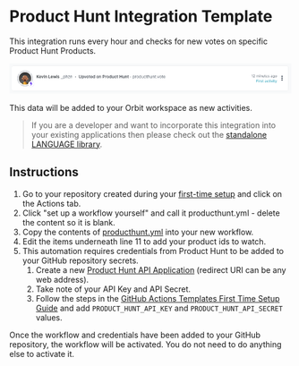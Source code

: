 # Product Hunt Integration Template

This integration runs every hour and checks for new votes on specific Product Hunt Products.

![](https://github.com/orbit-love/community-js-producthunt-orbit/raw/main/docs/activity.png)

This data will be added to your Orbit workspace as new activities.

> If you are a developer and want to incorporate this integration into your existing applications then please check out the [standalone LANGUAGE library](https://github.com/orbit-love/community-js-producthunt-orbit).

## Instructions

1. Go to your repository created during your [first-time setup](../FIRST_TIME_SETUP.md) and click on the Actions tab.
2. Click "set up a workflow yourself" and call it producthunt.yml - delete the content so it is blank.
3. Copy the contents of [producthunt.yml](producthunt.yml) into your new workflow.
4. Edit the items underneath line 11 to add your product ids to watch.
5. This automation requires credentials from Product Hunt to be added to your GitHub repository secrets.
    1. Create a new [Product Hunt API Application](https://www.producthunt.com/v2/oauth/applications) (redirect URI can be any web address).
    2. Take note of your API Key and API Secret.
    3. Follow the steps in the [GitHub Actions Templates First Time Setup Guide](https://github.com/orbit-love/github-actions-templates/blob/main/FIRST_TIME_SETUP.md) and add `PRODUCT_HUNT_API_KEY` and `PRODUCT_HUNT_API_SECRET` values.

Once the workflow and credentials have been added to your GitHub repository, the workflow will be activated. You do not need to do anything else to activate it.
